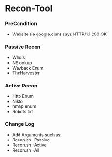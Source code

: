 # Recon-Tool

### PreCondition
* Website (ie google.com) says HTTP/1.1 200 OK

### Passive Recon
* Whois
* NSlookup
* Wayback Enum
* TheHarvester

### Active Recon
* Http Enum
* Nikto
* nmap enum
* Robots.txt

### Change Log
* Add Arguments such as:
* Recon.sh -Passive
* Recon.sh -Active
* Recon.sh -All
